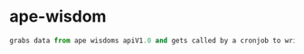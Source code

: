 # ape-wisdom
```python
grabs data from ape wisdoms apiV1.0 and gets called by a cronjob to write its results to a server
```
